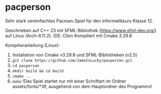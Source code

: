 # pacperson

Sehr stark vereinfachtes Pacman-Spiel für den Informatikkurs Klasse 12.

Geschrieben auf C++ 23 mit SFML-Bibliothek (https://www.sfml-dev.org/) auf Linux (Arch-6.11.2). IDE: Clion
Kompiliert mit Cmake 3.29.8

Kompilieranleitung (Linux):


1. Installation von Cmake v3.29.8 und SFML-Bibliotheken (v2.5)
2. ```git clone https://github.com/JameIsLucky/pacperson.git```
3. ```cd pacperson```
4. ```mkdir build && cd build```
5. ```cmake ..```
6. ```make```
!Das Spiel startet nur mit einer Schriftart im Ordner assets/fonts/*.ttf, ausgehend von dem Hauptordner des Programms!
